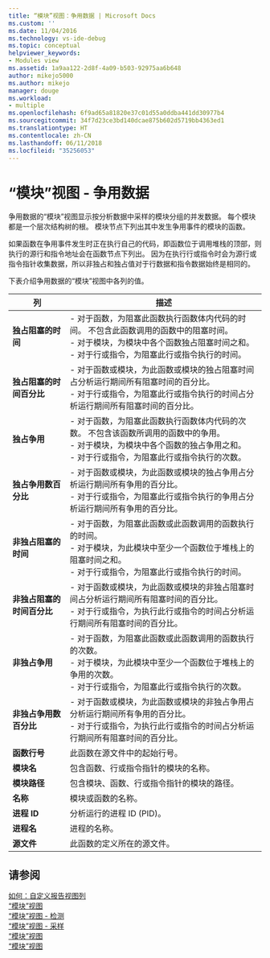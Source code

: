 ```yaml
---
title: “模块”视图：争用数据 | Microsoft Docs
ms.custom: ''
ms.date: 11/04/2016
ms.technology: vs-ide-debug
ms.topic: conceptual
helpviewer_keywords:
- Modules view
ms.assetid: 1a9aa122-2d8f-4a09-b503-92975aa6b648
author: mikejo5000
ms.author: mikejo
manager: douge
ms.workload:
- multiple
ms.openlocfilehash: 6f9ad65a81820e37c01d55a0ddba441dd30977b4
ms.sourcegitcommit: 34f7d23ce3bd140dcae875b602d5719bb4363ed1
ms.translationtype: HT
ms.contentlocale: zh-CN
ms.lasthandoff: 06/11/2018
ms.locfileid: "35256053"
---
```

# <a name="modules-view---contention-data"></a>“模块”视图 - 争用数据
争用数据的“模块”视图显示按分析数据中采样的模块分组的并发数据。 每个模块都是一个层次结构树的根。 模块节点下列出其中发生争用事件的模块的函数。  
  
 如果函数在争用事件发生时正在执行自己的代码，即函数位于调用堆栈的顶部，则执行的源行和指令地址会在函数节点下列出。 因为在执行行或指令时会为源行或指令指针收集数据，所以非独占和独占值对于行数据和指令数据始终是相同的。  
  
 下表介绍争用数据的“模块”视图中各列的值。  
  
|列|描述|  
|------------|-----------------|  
|**独占阻塞的时间**|-   对于函数，为阻塞此函数执行函数体内代码的时间。 不包含此函数调用的函数中的阻塞时间。<br />-   对于模块，为模块中各个函数独占阻塞时间之和。<br />-   对于行或指令，为阻塞此行或指令执行的时间。|  
|**独占阻塞的时间百分比**|-   对于函数或模块，为此函数或模块的独占阻塞时间占分析运行期间所有阻塞时间的百分比。<br />-   对于行或指令，为阻塞此行或指令执行的时间占分析运行期间所有阻塞时间的百分比。|  
|**独占争用**|-   对于函数，为阻塞此函数执行函数体内代码的次数。 不包含该函数所调用的函数中的争用。<br />-   对于模块，为模块中各个函数的独占争用之和。<br />-   对于行或指令，为阻塞此行或指令执行的次数。|  
|**独占争用数百分比**|-   对于函数或模块，为此函数或模块的独占争用占分析运行期间所有争用的百分比。<br />-   对于行或指令，为阻塞此行或指令执行的争用占分析运行期间所有争用的百分比。|  
|**非独占阻塞的时间**|-   对于函数，为阻塞此函数或此函数调用的函数执行的时间。<br />-   对于模块，为此模块中至少一个函数位于堆栈上的阻塞时间之和。<br />-   对于行或指令，为阻塞此行或指令执行的时间。|  
|**非独占阻塞的时间百分比**|-   对于函数或模块，为此函数或模块的非独占阻塞时间占分析运行期间所有阻塞时间的百分比。<br />-   对于行或指令，为执行此行或指令的时间占分析运行期间所有阻塞时间的百分比。|  
|**非独占争用**|-   对于函数，为阻塞此函数或此函数调用的函数执行的次数。<br />-   对于模块，为此模块中至少一个函数位于堆栈上的争用的次数。<br />-   对于行或指令，为阻塞此行或指令执行的次数。|  
|**非独占争用数百分比**|-   对于函数或模块，为此函数或模块的非独占争用占分析运行期间所有争用的百分比。<br />-   对于行或指令，为执行此行或指令的时间占分析运行期间所有阻塞时间的百分比。|  
|**函数行号**|此函数在源文件中的起始行号。|  
|**模块名**|包含函数、行或指令指针的模块的名称。|  
|**模块路径**|包含模块、函数、行或指令指针的模块的路径。|  
|**名称**|模块或函数的名称。|  
|**进程 ID**|分析运行的进程 ID (PID)。|  
|**进程名**|进程的名称。|  
|**源文件**|此函数的定义所在的源文件。|  
  
## <a name="see-also"></a>请参阅  
 [如何：自定义报告视图列](../profiling/how-to-customize-report-view-columns.md)   
 [“模块”视图](../profiling/modules-view.md)   
 [“模块”视图 - 检测](../profiling/modules-view-dotnet-memory-instrumentation-data.md)   
 [“模块”视图 - 采样](../profiling/modules-view-dotnet-memory-sampling-data.md)   
 [“模块”视图](../profiling/modules-view-instrumentation-data.md)   
 [“模块”视图](../profiling/modules-view-sampling-data.md)